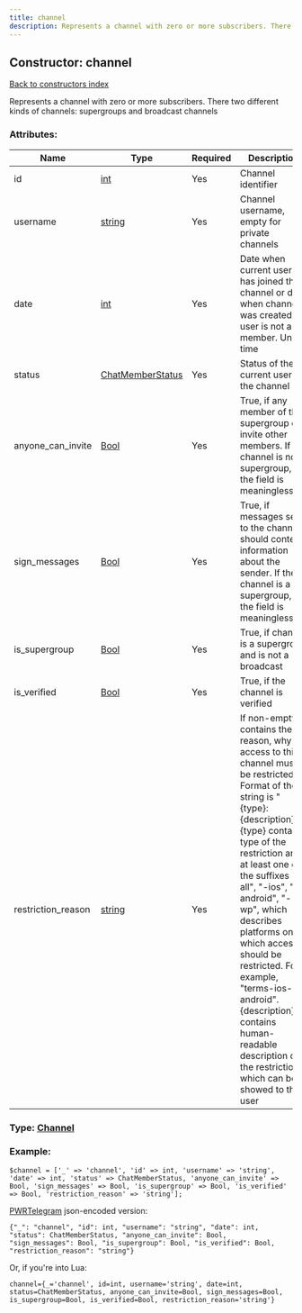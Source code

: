 ```yaml
---
title: channel
description: Represents a channel with zero or more subscribers. There two different kinds of channels: supergroups and broadcast channels
---
```

## Constructor: channel  
[Back to constructors index](index.md)



Represents a channel with zero or more subscribers. There two different kinds of channels: supergroups and broadcast channels

### Attributes:

| Name     |    Type       | Required | Description |
|----------|---------------|----------|-------------|
|id|[int](../types/int.md) | Yes|Channel identifier|
|username|[string](../types/string.md) | Yes|Channel username, empty for private channels|
|date|[int](../types/int.md) | Yes|Date when current user has joined the channel or date when channel was created, if user is not a member. Unix time|
|status|[ChatMemberStatus](../types/ChatMemberStatus.md) | Yes|Status of the current user in the channel|
|anyone\_can\_invite|[Bool](../types/Bool.md) | Yes|True, if any member of the supergroup can invite other members. If the channel is not a supergroup, the field is meaningless|
|sign\_messages|[Bool](../types/Bool.md) | Yes|True, if messages sent to the channel should content information about the sender. If the channel is a supergroup, the field is meaningless|
|is\_supergroup|[Bool](../types/Bool.md) | Yes|True, if channel is a supergroup and is not a broadcast|
|is\_verified|[Bool](../types/Bool.md) | Yes|True, if the channel is verified|
|restriction\_reason|[string](../types/string.md) | Yes|If non-empty, contains the reason, why access to this channel must be restricted. Format of the string is "{type}: {description}".-{type} contains type of the restriction and at least one of the suffixes "-all", "-ios", "-android", "-wp", which describes platforms on which access should be restricted. For example, "terms-ios-android". {description} contains human-readable description of the restriction, which can be showed to the user|



### Type: [Channel](../types/Channel.md)


### Example:

```
$channel = ['_' => 'channel', 'id' => int, 'username' => 'string', 'date' => int, 'status' => ChatMemberStatus, 'anyone_can_invite' => Bool, 'sign_messages' => Bool, 'is_supergroup' => Bool, 'is_verified' => Bool, 'restriction_reason' => 'string'];
```  

[PWRTelegram](https://pwrtelegram.xyz) json-encoded version:

```
{"_": "channel", "id": int, "username": "string", "date": int, "status": ChatMemberStatus, "anyone_can_invite": Bool, "sign_messages": Bool, "is_supergroup": Bool, "is_verified": Bool, "restriction_reason": "string"}
```


Or, if you're into Lua:  


```
channel={_='channel', id=int, username='string', date=int, status=ChatMemberStatus, anyone_can_invite=Bool, sign_messages=Bool, is_supergroup=Bool, is_verified=Bool, restriction_reason='string'}

```


